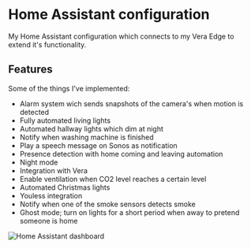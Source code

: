 Home Assistant configuration
============================
My Home Assistant configuration which connects to my Vera Edge to extend it's functionality.

Features
--------
Some of the things I've implemented:

* Alarm system wich sends snapshots of the camera's when motion is detected
* Fully automated living lights
* Automated hallway lights which dim at night
* Notify when washing machine is finished
* Play a speech message on Sonos as notification
* Presence detection with home coming and leaving automation
* Night mode
* Integration with Vera
* Enable ventilation when CO2 level reaches a certain level
* Automated Christmas lights
* Youless integration
* Notify when one of the smoke sensors detects smoke
* Ghost mode; turn on lights for a short period when away to pretend someone is home


![Home Assistant dashboard](https://www.trafex.nl/wp-content/uploads/2016/10/Selection_525.png "Home Assistant dashboard")

